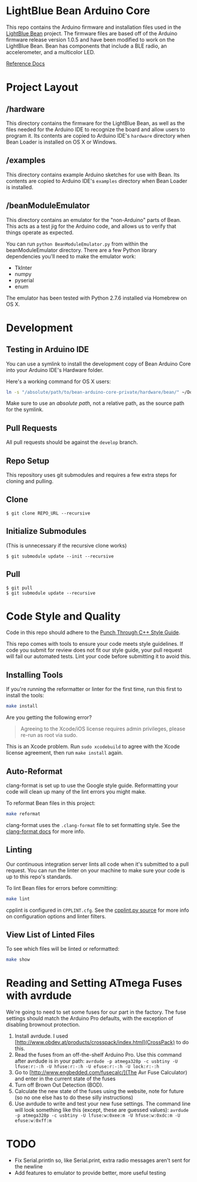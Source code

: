 # LightBlue Bean Arduino Core

This repo contains the Arduino firmware and installation files used in the [LightBlue Bean](https://punchthrough.com/bean) project. The firmware files are based off of the Arduino firmware release version 1.0.5 and have been modified to work on the LightBlue Bean. Bean has components that include a BLE radio, an accelerometer, and a multicolor LED.

[Reference Docs](https://punchthrough.com/bean/reference)

# Project Layout

## /hardware

This directory contains the firmware for the LightBlue Bean, as well as the files needed for the Arduino IDE to recognize the board and allow users to program it. Its contents are copied to Arduino IDE's `hardware` directory when Bean Loader is installed on OS X or Windows.

## /examples

This directory contains example Arduino sketches for use with Bean. Its contents are copied to Arduino IDE's `examples` directory when Bean Loader is installed.

## /beanModuleEmulator

This directory contains an emulator for the "non-Arduino" parts of Bean. This acts as a test jig for the Arduino code, and allows us to verify that things operate as expected.

You can run `python BeanModuleEmulator.py` from within the beanModuleEmulator directory. There are a few Python library dependencies you'll need to make the emulator work:

* TkInter
* numpy
* pyserial
* enum

The emulator has been tested with Python 2.7.6 installed via Homebrew on OS X.

# Development

## Testing in Arduino IDE

You can use a symlink to install the development copy of Bean Arduino Core into your Arduino IDE's Hardware folder.

Here's a working command for OS X users:

```sh
ln -s "/absolute/path/to/bean-arduino-core-private/hardware/bean/" ~/Documents/Arduino/hardware
```

Make sure to use an *absolute path*, not a relative path, as the source path for the symlink.

## Pull Requests

All pull requests should be against the `develop` branch.

## Repo Setup

This repository uses git submodules and requires a few extra steps for cloning and pulling.

## Clone

```
$ git clone REPO_URL --recursive
```

## Initialize Submodules

(This is unnecessary if the recursive clone works)

```
$ git submodule update --init --recursive
```

## Pull

```
$ git pull
$ git submodule update --recursive
```

# Code Style and Quality

Code in this repo should adhere to the [Punch Through C++ Style Guide](http://punchthrough.github.io/styleguide/cpp.html).

This repo comes with tools to ensure your code meets style guidelines. If code you submit for review does not fit our style guide, your pull request will fail our automated tests. Lint your code before submitting it to avoid this.

## Installing Tools

If you're running the reformatter or linter for the first time, run this first to install the tools:

```sh
make install
```

Are you getting the following error?

> Agreeing to the Xcode/iOS license requires admin privileges, please re-run as root via sudo.

This is an Xcode problem. Run `sudo xcodebuild` to agree with the Xcode license agreement, then run `make install` again.

## Auto-Reformat

clang-format is set up to use the Google style guide. Reformatting your code will clean up many of the lint errors you might make.

To reformat Bean files in this project:

```sh
make reformat
```

clang-format uses the `.clang-format` file to set formatting style. See the [clang-format docs](http://clang.llvm.org/docs/ClangFormat.html) for more info.

## Linting

Our continuous integration server lints all code when it's submitted to a pull request. You can run the linter on your machine to make sure your code is up to this repo's standards.

To lint Bean files for errors before committing:

```sh
make lint
```

cpplint is configured in `CPPLINT.cfg`. See the [cpplint.py source](https://google-styleguide.googlecode.com/svn/trunk/cpplint/cpplint.py) for more info on configuration options and linter filters.

## View List of Linted Files

To see which files will be linted or reformatted:

```sh
make show
```

# Reading and Setting ATmega Fuses with avrdude

We're going to need to set some fuses for our part in the factory. The fuse settings should match the Arduino Pro defaults, with the exception of disabling brownout protection.

1. Install avrdude. I used [http://www.obdev.at/products/crosspack/index.html](CrossPack) to do this.
1. Read the fuses from an off-the-shelf Arduino Pro. Use this command after avrdude is in your path: `avrdude -p atmega328p -c usbtiny -U lfuse:r:-:h -U hfuse:r:-:h -U efuse:r:-:h -U lock:r:-:h`
1. Go to [http://www.engbedded.com/fusecalc/](The Avr Fuse Calculator) and enter in the current state of the fuses
1. Turn off Brown Out Detection (BOD).
1. Calculate the new state of the fuses using the website, note for future (so no one else has to do these silly instructions)
1. Use avrdude to write and test your new fuse settings. The command line will look something like this (except, these are guessed values): `avrdude -p atmega328p -c usbtiny -U lfuse:w:0xee:m -U hfuse:w:0xdc:m -U efuse:w:0xff:m`

# TODO

* Fix Serial.println so, like Serial.print, extra radio messages aren't sent for the newline
* Add features to emulator to provide better, more useful testing
